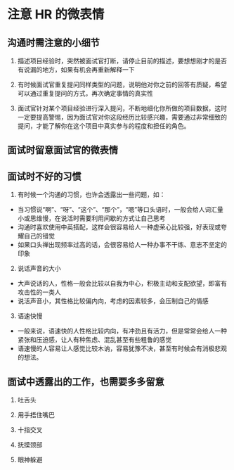 # 注意 HR 的微表情

## 沟通时需注意的小细节

1. 描述项目经验时，突然被面试官打断，请停止目前的描述，要想想刚才的是否有说漏的地方，如果有机会再重新解释一下

2. 有时候面试官重复提问同样类型的问题，说明他对你之前的回答有质疑，希望可以通过重复提问的方式，再次确定事情的真实性

3. 面试官针对某个项目经验进行深入提问，不断地细化你所做的项目数据，这时一定要提高警惕，因为面试官对你这段经历比较感兴趣，需要通过非常细致的提问，才能了解你在这个项目中真实参与的程度和担任的角色。

## 面试时留意面试官的微表情

## 面试时不好的习惯

1. 有时候一个沟通的习惯，也许会透露出一些问题，如：

- 当习惯说“啊”、“呀”、“这个”、“那个”，“嗯”等口头语时，一般会给人词汇量小或思维慢，在说活时需要利用间歇的方式让自己思考
- 沟通时喜欢使用中英搭配，这样会很容易给人一种虚荣心比较强，好表现或夸耀自己的错觉
- 如果口头禅出现频率过高的话，会很容易给人一种办事不干练、意志不坚定的印象

2. 说话声音的大小

- 大声说话的人，性格一般会比较以自我为中心，积极主动和支配欲望，即富有攻击性的一类人
- 说活声音小，其性格比较偏内向，考虑的因素较多，会压制自己的情感

3. 语速快慢

- 一般来说，语速快的人性格比较内向，有冲劲且有活力，但是常常会给人一种紧张和压迫感，让人有种焦虑、混乱甚至有些粗鲁的感觉
- 语速慢的人容易让人感觉比较木讷，容易犹豫不决，甚至有时候会有消极悲观的想法。

## 面试中透露出的工作，也需要多多留意

1. 吐舌头

2. 用手捂住嘴巴

3. 十指交叉

4. 抚摸颈部

5. 眼神躲避
